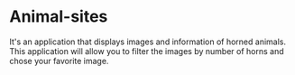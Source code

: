 # Animal-sites

It's an application that displays images and information of horned animals. This application will allow you to filter the images by number of horns and chose your favorite image.
